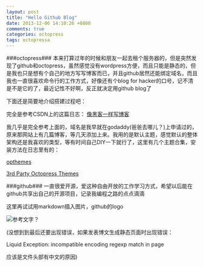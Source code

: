 ```yaml
---
layout: post
title: "Hello Github Blog"
date: 2013-12-06 14:10:26 +0800
comments: true
categories: octopress
tags: octopressa
---
```


###octopress###
本来打算过年的时候和朋友一起去租个服务器的，但是突然发现了github和octopress，虽然感觉没有wordpress方便，而且只能是静态的，但是我也只是想有个自己的地方写写博客而已，并且github居然还能绑定域名，而且我也一直很喜欢命令行的工作方式，好像还有个blog for hacker的口号，记不清是不是它的了，最近记性不好啊，反正就决定用github blog了
<!--more-->
下面还是简要地介绍搭建过程吧：

完全是参考CSDN上的这篇日志：
[像黑客一样写博客](http://blog.csdn.net/jackystudio/article/details/16117585)

我几乎是完全参考上面的，域名是我早就在godaddy(爸爸去哪儿？)上申请过的，原来那网站上有几篇博客，等几天添加上来。我用的是默认主题，感觉默认的整体架构还是我喜欢的类型，等有时间自己DIY一下就行了，这里有几个主题合集，安装方法在日志里有的：

[opthemes](http://opthemes.com/)

[3rd Party Octopress Themes](https://github.com/imathis/octopress/wiki/3rd-Party-Octopress-Themes)


###github###
一直很爱开源，爱这种自由开放的工作学习方式，希望以后能在github共享出自己的开源项目，记录我编程之路的点点滴滴

这里再试试用markdown插入图片，github的logo

![参考文字？](https://raw.github.com/haoflynet/haoflynet.github.com/source/source/images/github.jpg)

(没想到到最后还要出现错误，如果发表博文生成静态页面时出现错误：

Liquid Exception: incompatible encoding regexp match<ASCII-8BIT regexp with UTF-8 string> in page

应该是文件头部有中文的原因)